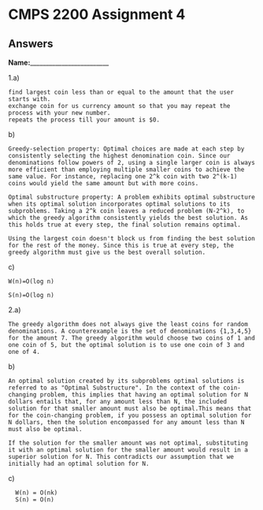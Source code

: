 # CMPS 2200 Assignment 4
## Answers

**Name:**_________________________


1.a)

    find largest coin less than or equal to the amount that the user starts with.
    exchange coin for us currency amount so that you may repeat the process with your new number.
    repeats the process till your amount is $0.

  b)

    Greedy-selection property: Optimal choices are made at each step by consistently selecting the highest denomination coin. Since our denominations follow powers of 2, using a single larger coin is always more efficient than employing multiple smaller coins to achieve the same value. For instance, replacing one 2^k coin with two 2^(k-1) coins would yield the same amount but with more coins.

    Optimal substructure property: A problem exhibits optimal substructure when its optimal solution incorporates optimal solutions to its subproblems. Taking a 2^k coin leaves a reduced problem (N-2^k), to which the greedy algorithm consistently yields the best solution. As this holds true at every step, the final solution remains optimal.

    Using the largest coin doesn't block us from finding the best solution for the rest of the money. Since this is true at every step, the greedy algorithm must give us the best overall solution.

    
  c)
  
    W(n)=O(log n)

    S(n)=O(log n)


2.a)

    The greedy algorithm does not always give the least coins for random denominations. A counterexample is the set of denominations {1,3,4,5} for the amount 7. The greedy algorithm would choose two coins of 1 and one coin of 5, but the optimal solution is to use one coin of 3 and one of 4.


  b)
  
    An optimal solution created by its subproblems optimal solutions is referred to as "Optimal Substructure". In the context of the coin-changing problem, this implies that having an optimal solution for N dollars entails that, for any amount less than N, the included solution for that smaller amount must also be optimal.This means that for the coin-changing problem, if you possess an optimal solution for N dollars, then the solution encompassed for any amount less than N must also be optimal.

    If the solution for the smaller amount was not optimal, substituting it with an optimal solution for the smaller amount would result in a superior solution for N. This contradicts our assumption that we initially had an optimal solution for N.

  c)

      W(n) = O(nk)
      S(n) = O(n)




